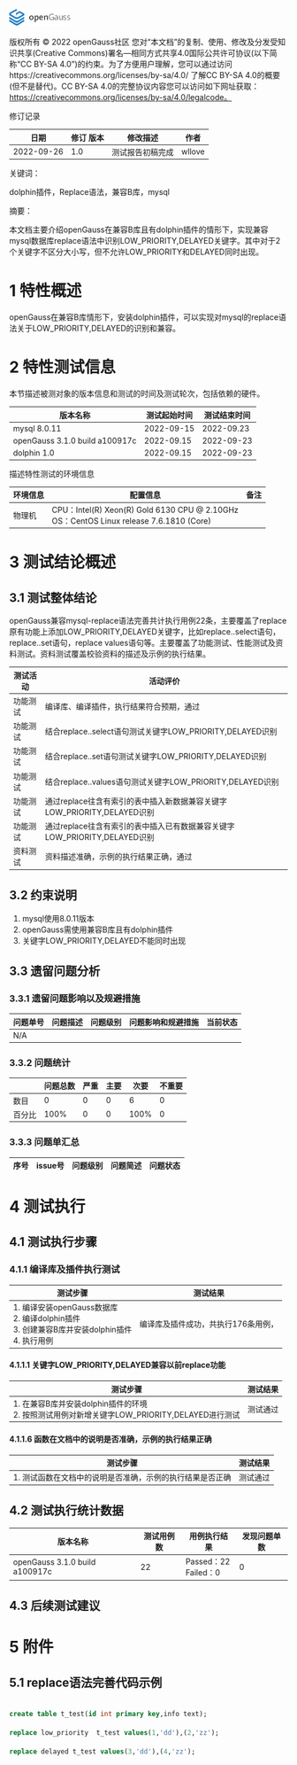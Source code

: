![avatar](../../images/openGauss.png)

版权所有 © 2022  openGauss社区
 您对“本文档”的复制、使用、修改及分发受知识共享(Creative Commons)署名—相同方式共享4.0国际公共许可协议(以下简称“CC BY-SA 4.0”)的约束。为了方便用户理解，您可以通过访问https://creativecommons.org/licenses/by-sa/4.0/ 了解CC BY-SA 4.0的概要 (但不是替代)。CC BY-SA 4.0的完整协议内容您可以访问如下网址获取：https://creativecommons.org/licenses/by-sa/4.0/legalcode。

修订记录

| 日期       | 修订   版本 | 修改描述                 | 作者         |
| ---------- | ----------- | ------------------------ | ------------ |
| 2022-09-26 | 1.0         | 测试报告初稿完成         | wllove       |


 关键词： 

dolphin插件，Replace语法，兼容B库，mysql

摘要：

本文档主要介绍openGauss在兼容B库且有dolphin插件的情形下，实现兼容mysql数据库replace语法中识别LOW_PRIORITY,DELAYED关键字。其中对于2个关键字不区分大小写，但不允许LOW_PRIORITY和DELAYED同时出现。

# 1     特性概述

openGauss在兼容B库情形下，安装dolphin插件，可以实现对mysql的replace语法关于LOW_PRIORITY,DELAYED的识别和兼容。

# 2     特性测试信息

本节描述被测对象的版本信息和测试的时间及测试轮次，包括依赖的硬件。

| 版本名称                       | 测试起始时间 | 测试结束时间 |
| ------------------------------ | ------------ | ------------ |
| mysql 8.0.11                   | 2022-09-15   | 2022-09.23   |
| openGauss 3.1.0 build a100917c | 2022-09.15   | 2022-09-23   |
| dolphin 1.0                    | 2022-09.15   | 2022-09-23   |

描述特性测试的环境信息

| 环境信息 | 配置信息                                                     | 备注 |
| -------- | ------------------------------------------------------------ | ---- |
| 物理机   | CPU：Intel(R) Xeon(R) Gold 6130 CPU @ 2.10GHz<br />OS：CentOS Linux release 7.6.1810 (Core) |      |

# 3     测试结论概述

## 3.1   测试整体结论

openGauss兼容mysql-replace语法完善共计执行用例22条，主要覆盖了replace原有功能上添加LOW_PRIORITY,DELAYED关键字，比如replace..select语句，replace..set语句，replace values语句等。主要覆盖了功能测试、性能测试及资料测试。资料测试覆盖校验资料的描述及示例的执行结果。

| 测试活动 | 活动评价                                                     |
| -------- | ------------------------------------------------------------|
| 功能测试 | 编译库、编译插件，执行结果符合预期，通过                        |
| 功能测试 | 结合replace..select语句测试关键字LOW_PRIORITY,DELAYED识别     |
| 功能测试 | 结合replace..set语句测试关键字LOW_PRIORITY,DELAYED识别        |
| 功能测试 | 结合replace..values语句测试关键字LOW_PRIORITY,DELAYED识别     |
| 功能测试 | 通过replace往含有索引的表中插入新数据兼容关键字LOW_PRIORITY,DELAYED识别 |
| 功能测试 | 通过replace往含有索引的表中插入已有数据兼容关键字LOW_PRIORITY,DELAYED识别 |
| 资料测试 | 资料描述准确，示例的执行结果正确，通过                       |

## 3.2   约束说明

1. mysql使用8.0.11版本
2. openGauss需使用兼容B库且有dolphin插件
3. 关键字LOW_PRIORITY,DELAYED不能同时出现

## 3.3   遗留问题分析

### 3.3.1  遗留问题影响以及规避措施

| 问题单号 | 问题描述 | 问题级别 | 问题影响和规避措施 | 当前状态 |
| -------- | -------- | -------- | ------------------ | -------- |
| N/A      |          |          |                    |          |

### 3.3.2  问题统计

|        | 问题总数 | 严重 | 主要 | 次要 | 不重要 |
| ------ | -------- | ---- | ---- | ---- | ------ |
| 数目   | 0        | 0    | 0    | 6    | 0      |
| 百分比 | 100%     | 0    | 0    | 100% | 0      |

### 3.3.3  问题单汇总

| 序号 | issue号                                                      | 问题级别 | 问题简述                                             | 问题状态 |
| ---- | ------------------------------------------------------------ | -------- | ---------------------------------------------------- | -------- |

# 4     测试执行

## 4.1   测试执行步骤

### 4.1.1 编译库及插件执行测试

| 测试步骤                                                     | 测试结果                                                     |
| ------------------------------------------------------------ | ------------------------------------------------------------ |
| 1. 编译安装openGauss数据库<br />2. 编译dolphin插件<br />3. 创建兼容B库并安装dolphin插件 <br />4. 执行用例 | 编译库及插件成功，共执行176条用例，<br /> |

#### 4.1.1.1 关键字LOW_PRIORITY,DELAYED兼容以前replace功能

| 测试步骤                                                     | 测试结果                                                     |
| ------------------------------------------------------------ | ------------------------------------------------------------ |
| 1. 在兼容B库并安装dolphin插件的环境 <br />2. 按照测试用例对新增关键字LOW_PRIORITY,DELAYED进行测试 | 测试通过<br />



#### 4.1.1.6 函数在文档中的说明是否准确，示例的执行结果正确

| 测试步骤                                                  | 测试结果                       |
| --------------------------------------------------------- | ------------------------------ |
| 1. 测试函数在文档中的说明是否准确，示例的执行结果是否正确 | 测试通过|

## 4.2   测试执行统计数据

| 版本名称                       | 测试用例数 | 用例执行结果                  | 发现问题单数 |
| ------------------------------ | ---------- | ----------------------------- | ------------ |
| openGauss 3.1.0 build a100917c | 22        | Passed：22  <br />Failed：0  | 0            |


## 4.3   后续测试建议



# 5     附件

## 5.1  replace语法完善代码示例

```sql

create table t_test(id int primary key,info text);

replace low_priority  t_test values(1,'dd'),(2,'zz');

replace delayed t_test values(3,'dd'),(4,'zz');

```
